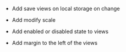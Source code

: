- Add save views on local storage on change

- Add modify scale

- Add enabled or disabled state to views

- Add margin to the left of the views

